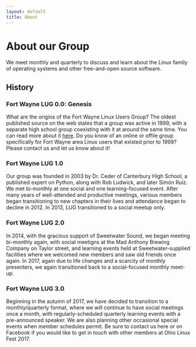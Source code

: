 ```yaml
---
layout: default
title: About
---
```

# About our Group
We meet monthly and quarterly to discuss and learn about the Linux family of operating systems and other free-and-open source software.

## History

### Fort Wayne LUG 0.0: Genesis
What are the origins of the Fort Wayne Linux Users Group? The oldest published source on the web states that a group was active in 1999, with a separate high school group coexisting with it at around the same time. You can read more about it [here](http://fwlug.tripod.com/fwlug.html). Do you know of an online or offile group specifically for Fort Wayne area Linux users that existed prior to 1999? Please contact us and let us know about it!

### Fort Wayne LUG 1.0
Our group was founded in 2003 by Dr. Ceder of Canterbury High School, a published expert on Python, along with Rob Ludwick, and later Simón Ruíz. We met bi-monthly at one social and one learning-focused event. After many years of well-attended and productive meetings, various members began transitioning to new chapters in their lives and attendance began to decline in 2012. In 2013, LUG transitioned to a social meetup only.

### Fort Wayne LUG 2.0
In 2014, with the gracious support of Sweetwater Sound, we began meeting bi-monthly again, with social meetigns at the Mad Anthony Brewing Company on Taylor street, and learning events held at Sweetwater-supplied facilities where we welcomed new members and saw old friends once again. In 2017, again due to life changes and a scarcity of monthly presenters, we again transitioned back to a social-focused monthly meet-up.

### Fort Wayne LUG 3.0
Beginning in the autumn of 2017, we have decided to transition to a monthly/quarterly format, where we will continue to have social meetings once a month, with regularly-scheduled quarterly learning events with a pre-announced speaker. We are also planning other occasional special events when member schedules permit. Be sure to contact us here or on Facebook if you would like to get in touch with other members at Ohio Linux Fest 2017.
